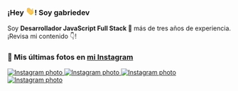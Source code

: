 <h3>¡Hey <img src="https://raw.githubusercontent.com/ABSphreak/ABSphreak/master/gifs/Hi.gif" width="20px" decondig="async">! Soy gabriedev</h3>

<p>Soy <strong>Desarrollador JavaScript Full Stack 🚀</strong> más de tres años de experiencia.<br />¡Revisa mi contenido 👇!</p>

### 📸 Mis últimas fotos en [mi Instagram](https://instagram.com/gabrie.dev)


<a href='https://instagram.com/p/CzMY3lzxgmx' target='_blank'>
  <img width='20%' src='https://instagram.fkiv2-1.fna.fbcdn.net/v/t51.2885-15/398916226_819142863293745_2426123683154743297_n.webp?stp=dst-jpg_e35&_nc_ht=instagram.fkiv2-1.fna.fbcdn.net&_nc_cat=109&_nc_ohc=yqfNRTUhZuIAX-BpxXL&edm=APU89FABAAAA&ccb=7-5&oh=00_AfDHxqQ4W8UGukreKA3fWq4DlEHJ-HiETKFmmxgYVqqgyw&oe=658E6969&_nc_sid=bc0c2c' alt='Instagram photo' />
</a>
<a href='https://instagram.com/p/CygbQv4uqxM' target='_blank'>
  <img width='20%' src='https://instagram.fkiv2-1.fna.fbcdn.net/v/t51.2885-15/391525959_236593062741789_5868561716480810596_n.webp?stp=dst-jpg_e35&_nc_ht=instagram.fkiv2-1.fna.fbcdn.net&_nc_cat=109&_nc_ohc=a69lMN3cxKkAX8b2cJU&edm=APU89FABAAAA&ccb=7-5&oh=00_AfA3iQz7vaLwg53j3AzUTz0W-Xqw_b9pqqBebndWIoXnqg&oe=658E7625&_nc_sid=bc0c2c' alt='Instagram photo' />
</a>
<a href='https://instagram.com/p/CxTmOF6vN8M' target='_blank'>
  <img width='20%' src='https://instagram.fkiv2-1.fna.fbcdn.net/v/t51.2885-15/378565944_323878180141713_8920720304536029091_n.jpg?stp=dst-jpg_e15&_nc_ht=instagram.fkiv2-1.fna.fbcdn.net&_nc_cat=109&_nc_ohc=r15fpQu6cDkAX-TP4sY&edm=APU89FABAAAA&ccb=7-5&oh=00_AfDuocGGyQzVpuyidBNn3tizD4mt-QKeJfKTWWaeH0QdZg&oe=658D6858&_nc_sid=bc0c2c' alt='Instagram photo' />
</a>
<a href='https://instagram.com/p/CxLlYVlupp3' target='_blank'>
  <img width='20%' src='https://instagram.fkiv2-1.fna.fbcdn.net/v/t51.2885-15/377997579_196784406648750_7872949112471886655_n.webp?stp=dst-jpg_e35&_nc_ht=instagram.fkiv2-1.fna.fbcdn.net&_nc_cat=106&_nc_ohc=7Mq0NprbQhMAX-s4wmk&edm=APU89FABAAAA&ccb=7-5&oh=00_AfC5RSzoYBQAVFeu0_nRBIgM3-a6o7ZrEvd7Co0YdlRLAw&oe=658CD35B&_nc_sid=bc0c2c' alt='Instagram photo' />
</a>
